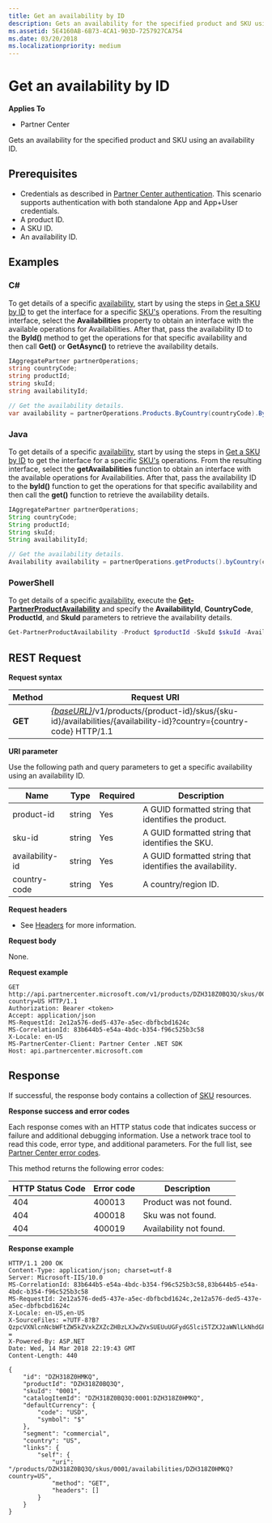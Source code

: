 ```yaml
---
title: Get an availability by ID
description: Gets an availability for the specified product and SKU using an availability ID.
ms.assetid: 5E4160AB-6B73-4CA1-903D-7257927CA754
ms.date: 03/20/2018
ms.localizationpriority: medium
---
```


# Get an availability by ID 

**Applies To**

- Partner Center

Gets an availability for the specified product and SKU using an availability ID.

## <span id="Prerequisites"/><span id="prerequisites"/><span id="PREREQUISITES"/>Prerequisites

- Credentials as described in [Partner Center authentication](partner-center-authentication.md). This scenario supports authentication with both standalone App and App+User credentials.
- A product ID. 
- A SKU ID. 
- An availability ID. 

## <span id="Examples"/><span id="examples"><span id="EXAMPLES"/>Examples

### C# 

To get details of a specific [availability](products.md#availability), start by using the steps in [Get a SKU by ID](get-a-sku-by-id.md) to get the interface for a specific [SKU's](products.md#sku) operations. From the resulting interface, select the **Availabilities** property to obtain an interface with the available operations for Availabilities. After that, pass the availability ID to the **ById()** method to get the operations for that specific availability and then call **Get()** or **GetAsync()** to retrieve the availability details.

```csharp
IAggregatePartner partnerOperations;
string countryCode;
string productId; 
string skuId;
string availabilityId;

// Get the availability details.
var availability = partnerOperations.Products.ByCountry(countryCode).ById(productId).Skus.ById(skuId).Availabilities.ById(availabilityId).Get();
```

### Java

To get details of a specific [availability](products.md#availability), start by using the steps in [Get a SKU by ID](get-a-sku-by-id.md) to get the interface for a specific [SKU's](products.md#sku) operations. From the resulting interface, select the **getAvailabilities** function to obtain an interface with the available operations for Availabilities. After that, pass the availability ID to the **byId()** function to get the operations for that specific availability and then call the **get()** function to retrieve the availability details.

```java
IAggregatePartner partnerOperations;
String countryCode;
String productId; 
String skuId;
String availabilityId;

// Get the availability details.
Availability availability = partnerOperations.getProducts().byCountry(countryCode).byId(productId).getSkus().byId(skuId).getAvailabilities().byId(availabilityId).get();
```

### PowerShell

To get details of a specific [availability](products.md#availability), execute the [**Get-PartnerProductAvailability**](https://github.com/Microsoft/Partner-Center-PowerShell/blob/master/docs/help/Get-PartnerProductAvailability.md) and specify the **AvailabilityId**, **CountryCode**, **ProductId**, and **SkuId** parameters to retrieve the availability details.

```powershell
Get-PartnerProductAvailability -Product $productId -SkuId $skuId -AvailabilityId $availabilityId
```

## <span id="REST_Request"/><span id="rest_request"/><span id="REST_REQUEST"/>REST Request

**Request syntax**

| Method  | Request URI |
|---------|------------------------------------------------------------------------------------------------------------------------------------------------------------|
| **GET** | [*{baseURL}*](partner-center-rest-urls.md)/v1/products/{product-id}/skus/{sku-id}/availabilities/{availability-id}?country={country-code} HTTP/1.1         |

**URI parameter**

Use the following path and query parameters to get a specific availability using an availability ID.

| Name                   | Type     | Required | Description                                                     |
|------------------------|----------|----------|-----------------------------------------------------------------|
| product-id             | string   | Yes      | A GUID formatted string that identifies the product.            |
| sku-id                 | string   | Yes      | A GUID formatted string that identifies the SKU.                |
| availability-id        | string   | Yes      | A GUID formatted string that identifies the availability.       |
| country-code           | string   | Yes      | A country/region ID.                                            |

 
**Request headers**

- See [Headers](headers.md) for more information.

**Request body**

None.

**Request example**

```http
GET http://api.partnercenter.microsoft.com/v1/products/DZH318Z0BQ3Q/skus/0001/availabilities/DZH318Z0HMKQ?country=US HTTP/1.1
Authorization: Bearer <token>
Accept: application/json
MS-RequestId: 2e12a576-ded5-437e-a5ec-dbfbcbd1624c
MS-CorrelationId: 83b644b5-e54a-4bdc-b354-f96c525b3c58
X-Locale: en-US
MS-PartnerCenter-Client: Partner Center .NET SDK
Host: api.partnercenter.microsoft.com
```

## <span id="Response"/><span id="response"/><span id="RESPONSE"/>Response

If successful, the response body contains a collection of [SKU](products.md#sku) resources.

**Response success and error codes**

Each response comes with an HTTP status code that indicates success or failure and additional debugging information. Use a network trace tool to read this code, error type, and additional parameters. For the full list, see [Partner Center error codes](error-codes.md).

This method returns the following error codes:

| HTTP Status Code     | Error code   | Description                                                                                               |
|----------------------|--------------|-----------------------------------------------------------------------------------------------------------|
| 404                  | 400013       | Product was not found.                                                                                    |
| 404                  | 400018       | Sku was not found.                                                                                        |
| 404                  | 400019       | Availability not found.                                                                                   |

**Response example**

```http
HTTP/1.1 200 OK
Content-Type: application/json; charset=utf-8
Server: Microsoft-IIS/10.0
MS-CorrelationId: 83b644b5-e54a-4bdc-b354-f96c525b3c58,83b644b5-e54a-4bdc-b354-f96c525b3c58
MS-RequestId: 2e12a576-ded5-437e-a5ec-dbfbcbd1624c,2e12a576-ded5-437e-a5ec-dbfbcbd1624c
X-Locale: en-US,en-US
X-SourceFiles: =?UTF-8?B?QzpcVXNlcnNcbWFtZW5kZVxkZXZcZHBzLXJwZVxSUEUuUGFydG5lci5TZXJ2aWNlLkNhdGFsb2dcV2ViQXBpc1xDYXRhbG9nU2VydmljZS5WMi5XZWJcdjFccHJvZHVjdHNcRFpIMzE4WjBCUTNRXHNrdXNcMDAwMVxhdmFpbGFiaWxpdGllc1xEWkgzMThaMEhNS1E=?=
X-Powered-By: ASP.NET
Date: Wed, 14 Mar 2018 22:19:43 GMT
Content-Length: 440

{
    "id": "DZH318Z0HMKQ",
    "productId": "DZH318Z0BQ3Q",
    "skuId": "0001",
    "catalogItemId": "DZH318Z0BQ3Q:0001:DZH318Z0HMKQ",
    "defaultCurrency": {
        "code": "USD",
        "symbol": "$"
    },
    "segment": "commercial",
    "country": "US",
    "links": {
        "self": {
            "uri": "/products/DZH318Z0BQ3Q/skus/0001/availabilities/DZH318Z0HMKQ?country=US",
            "method": "GET",
            "headers": []
        }
    }
}
```